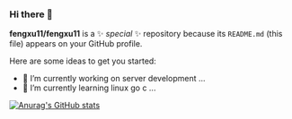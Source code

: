 ### Hi there 👋

**fengxu11/fengxu11** is a ✨ _special_ ✨ repository because its `README.md` (this file) appears on your GitHub profile.

Here are some ideas to get you started:

- 🔭 I’m currently working on server development ...
- 🌱 I’m currently learning linux go c ...

[![Anurag's GitHub stats](https://github-readme-stats.vercel.app/api?username=fengxu11)](https://github.com/fengxu11)
